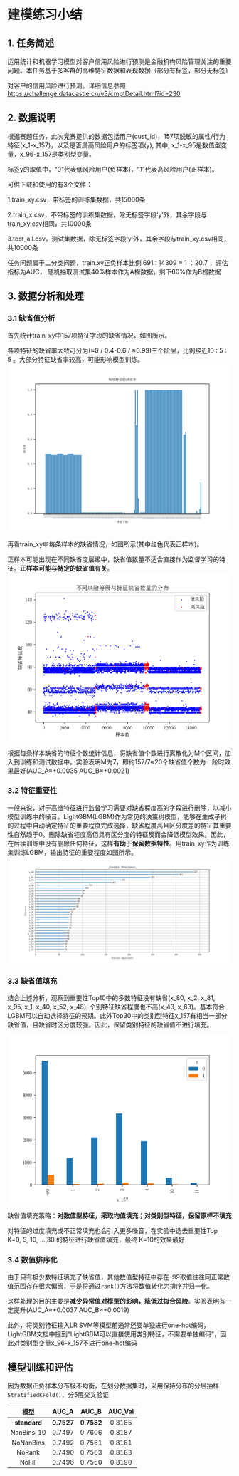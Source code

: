 # 建模练习小结 
## 1. 任务简述
运用统计和机器学习模型对客户信用风险进行预测是金融机构风险管理关注的重要问题。本任务基于多客群的高维特征数据和表现数据（部分有标签，部分无标签）

对客户的信用风险进行预测。详细信息参照  https://challenge.datacastle.cn/v3/cmptDetail.html?id=230

## 2. 数据说明
根据赛题任务，此次竞赛提供的数据包括用户(cust_id)，157项脱敏的属性/行为特征(x_1-x_157)，以及是否属高风险用户的标签项(y), 其中, x_1-x_95是数值型变量，x_96-x_157是类别型变量。<br>

标签y的取值中，“0”代表低风险用户(负样本)，“1”代表高风险用户(正样本)。

可供下载和使用的有3个文件： 

1.train_xy.csv，带标签的训练集数据，共15000条 

2.train_x.csv，不带标签的训练集数据，除无标签字段‘y’外，其余字段与train_xy.csv相同，共10000条 

3.test_all.csv，测试集数据，除无标签字段‘y’外，其余字段与train_xy.csv相同，共10000条

任务问题属于二分类问题，train.xy正负样本比例 691 : 14309 ≈ 1 ：20.7 ，评估指标为AUC， 随机抽取测试集40%样本作为A榜数据，剩下60%作为B榜数据

##  3. 数据分析和处理
### 3.1 缺省值分析
首先统计train_xy中157项特征字段的缺省情况，如图所示。

各项特征的缺省率大致可分为(≈0 / 0.4-0.6 / ≈0.99)三个阶层，比例接近10 : 5 : 5 。大部分特征缺省率较高，可能影响模型训练。
![每项特征的缺省率](img/每项特征的缺省率.png)

再看train_xy中每条样本的缺省情况，如图所示(其中红色代表正样本)。

正样本可能出现在不同缺省度层级中，缺省值数量不适合直接作为监督学习的特征。**正样本可能与特定的缺省值有关**。
![风险等级与缺省值数量](img/风险等级与缺省值数量.png)

根据每条样本缺省的特征个数统计信息，将缺省值个数进行离散化为M个区间，加入到训练和测试数据中。实验表明M为7，即约157/7≈20个缺省值个数为一阶时效果最好(AUC_A≈+0.0035 AUC_B≈+0.0021)


### 3.2 特征重要性
一般来说，对于高维特征进行监督学习需要对缺省程度高的字段进行删除，以减小模型训练中的噪音。LightGBM(LGBM)作为常见的决策树模型，能够在生成子树的过程中自动确定特征的重要程度完成选择，缺省程度高且区分度差的特征其重要性自然趋于0。删除缺省程度高但具有区分度的特征反而会降低模型效果。因此，在后续训练中没有删除任何特征，这样**有助于保留数据特性**。用train_xy作为训练集训练LGBM，输出特征的重要程度如图所示。
![LGBM特征重要性top30](img/LGBM特征重要性top30.png)

### 3.3 缺省值填充
结合上述分析，观察到重要性Top10中的多数特征没有缺省(x_80, x_2, x_81, x_95, x_1, x_40, x_52, x_48), 个别特征缺省程度也不高(x_43, x_63)。基本符合LGBM可以自动选择特征的预期。此外Top30中的类别型特征x_157有相当一部分缺省值，且缺省时区分度较强。因此，保留类别特征的缺省值不进行填充。<br>

![x_157&y](img/x_157&y.png)

缺省值填充策略：**对数值型特征，采取均值填充；对类别型特征，保留原样不填充**

对特征的过度填充或不正常填充也会引入更多噪音，在实验中选去重要性Top K=0, 5, 10, ...,30 的特征进行缺省值填充，最终 K=10的效果最好

### 3.4 数值排序化
由于只有极少数特征填充了缺省值，其他数值型特征中存在-99取值往往同正常数值范围存在很大偏离，于是将通过`rank()`方法将数值转化为排序并归一化。

这样处理的目的主要是**减少异常值对模型的影响，降低过拟合风险**。实验表明有一定提升(AUC_A≈+0.0037 AUC_B≈+0.0019)

此外，将类别特征输入LR SVM等模型前通常还要单独进行one-hot编码，LightGBM文档中提到“LightGBM可以直接使用类别特征，不需要单独编码”，因此对类别型变量x_96-x_157不进行one-hot编码

## 模型训练和评估
因为数据正负样本分布极不均衡，在划分数据集时，采用保持分布的分层抽样`StratifiedKFold()`，分5层交叉验证

| 模型 | AUC_A | AUC_B | AUC_Val|
|:-:|:-:|:-:|:-:|
|**standard**|**0.7527**|**0.7582**|0.8185|
|NanBins_10|0.7497|0.7606|0.8187|
|NoNanBins|0.7492|0.7561|0.8181|
|NoRank|0.7490|0.7563|0.8183|
|NoFill|0.7496|0.7550|0.8190|





```python

```
